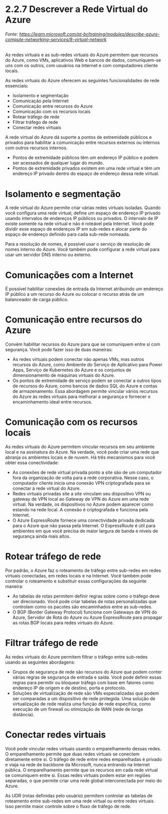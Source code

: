 # 2.2.7 Descrever a Rede Virtual do Azure
###### Fonte: https://learn.microsoft.com/pt-br/training/modules/describe-azure-compute-networking-services/8-virtual-network

As redes virtuais e as sub-redes virtuais do Azure permitem que recursos do Azure, como VMs, aplicativos Web e bancos de dados, comuniquem-se uns com os outros, com usuários na Internet e com computadores cliente locais.

As redes virtuais do Azure oferecem as seguintes funcionalidades de rede essenciais:

* Isolamento e segmentação
* Comunicação pela Internet
* Comunicação entre recursos do Azure
* Comunicação com os recursos locais
* Rotear tráfego de rede
* Filtrar tráfego de rede
* Conectar redes virtuais

A rede virtual do Azure dá suporte a pontos de extremidade públicos e privados para habilitar a comunicação entre recursos externos ou internos com outros recursos internos.

* Pontos de extremidade públicos têm um endereço IP público e podem ser acessados de qualquer lugar do mundo.
* Pontos de extremidade privados existem em uma rede virtual e têm um endereço IP privado dentro do espaço de endereço dessa rede virtual.

# Isolamento e segmentação

A rede virtual do Azure permite criar várias redes virtuais isoladas. Quando você configura uma rede virtual, define um espaço de endereço IP privado usando intervalos de endereços IP públicos ou privados. O intervalo de IP existe somente na rede virtual e não é roteável pela Internet. Você pode dividir esse espaço de endereços IP em sub-redes e alocar parte do espaço de endereço definido para cada sub-rede nomeada.

Para a resolução de nomes, é possível usar o serviço de resolução de nomes interno do Azure. Você também pode configurar a rede virtual para usar um servidor DNS interno ou externo.

# Comunicações com a Internet

É possível habilitar conexões de entrada da Internet atribuindo um endereço IP público a um recurso do Azure ou colocar o recurso atrás de um balanceador de carga público.

# Comunicação entre recursos do Azure

Convém habilitar recursos do Azure para que se comuniquem entre si com segurança. Você pode fazer isso de duas maneiras:

* As redes virtuais podem conectar não apenas VMs, mas outros recursos do Azure, como Ambiente do Serviço de Aplicativo para Power Apps, Serviço de Kubernetes do Azure e os conjuntos de dimensionamento de máquinas virtuais do Azure.
* Os pontos de extremidade de serviço podem se conectar a outros tipos de recursos do Azure, como bancos de dados SQL do Azure e contas de armazenamento. Essa abordagem permite vincular vários recursos do Azure às redes virtuais para melhorar a segurança e fornecer o encaminhamento ideal entre recursos.

# Comunicação com os recursos locais

As redes virtuais do Azure permitem vincular recursos em seu ambiente local e na assinatura do Azure. Na verdade, você pode criar uma rede que abranja os ambientes locais e de nuvem. Há três mecanismos para você obter essa conectividade:

* As conexões de rede virtual privada ponto a site são de um computador fora da organização de volta para a rede corporativa. Nesse caso, o computador cliente inicia uma conexão VPN criptografada para se conectar à rede virtual do Azure.
* Redes virtuais privadas site a site vinculam seu dispositivo VPN ou gateway de VPN local ao Gateway de VPN do Azure em uma rede virtual. Na verdade, os dispositivos no Azure podem aparecer como estando na rede local. A conexão é criptografada e funciona pela Internet.
* O Azure ExpressRoute fornece uma conectividade privada dedicada para o Azure que não passa pela Internet. O ExpressRoute é útil para ambientes em que você precisa de maior largura de banda e níveis de segurança ainda mais altos.

# Rotear tráfego de rede

Por padrão, o Azure faz o roteamento de tráfego entre sub-redes em redes virtuais conectadas, em redes locais e na Internet. Você também pode controlar o roteamento e substituir essas configurações da seguinte maneira:

* As tabelas de rotas permitem definir regras sobre como o tráfego deve ser direcionado. Você pode criar tabelas de rotas personalizadas que controlam como os pacotes são encaminhados entre as sub-redes.
* O BGP (Border Gateway Protocol) funciona com Gateways de VPN do Azure, Servidor de Rota do Azure ou Azure ExpressRoute para propagar as rotas BGP locais para redes virtuais do Azure.

# Filtrar tráfego de rede

As redes virtuais do Azure permitem filtrar o tráfego entre sub-redes usando as seguintes abordagens:

* Grupos de segurança de rede são recursos do Azure que podem conter várias regras de segurança de entrada e saída. Você pode definir essas regras para permitir ou bloquear tráfego com base em fatores como endereço IP de origem e de destino, porta e protocolo.
* Soluções de virtualização de rede são VMs especializadas que podem ser comparadas a um dispositivo de rede protegida. Uma solução de virtualização de rede realiza uma função de rede específica, como execução de um firewall ou otimização de WAN (rede de longa distância).

# Conectar redes virtuais

Você pode vincular redes virtuais usando o emparelhamento dessas redes. O emparelhamento permite que duas redes virtuais se conectem diretamente entre si. O tráfego de rede entre redes emparelhadas é privado e viaja na rede de backbone da Microsoft, nunca entrando na Internet pública. O emparelhamento permite que os recursos em cada rede virtual se comuniquem entre si. Essas redes virtuais podem estar em regiões separadas, o que permite criar uma rede global interconectada por meio do Azure.

As UDR (rotas definidas pelo usuário) permitem controlar as tabelas de roteamento entre sub-redes em uma rede virtual ou entre redes virtuais. Isso permite maior controle sobre o fluxo de tráfego de rede.


